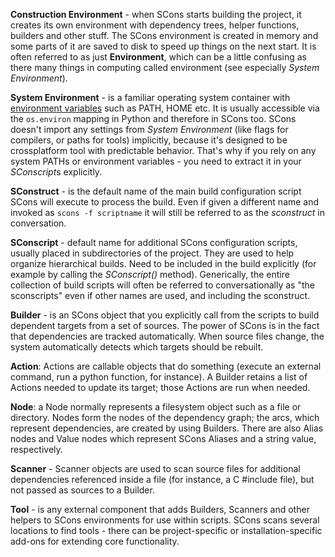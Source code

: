 **Construction Environment** - when SCons starts building the project, it creates its own environment with dependency trees, helper functions, builders and other stuff. The SCons environment is created in memory and some parts of it are saved to disk to speed up things on the next start. It is often referred to as just **Environment**, which can be a little confusing as there many things in computing called environment (see especially *System Environment*).

**System Environment** - is a familiar operating system container with [environment variables](http://en.wikipedia.org/wiki/Environment_variable) such as PATH, HOME etc. It is usually accessible via the `os.environ` mapping in Python and therefore in SCons too. SCons doesn't import any settings from _System Environment_ (like flags for compilers, or paths for tools) implicitly, because it's designed to be crossplatform tool with predictable behavior. That's why if you rely on any system PATHs or environment variables - you need to extract it in your *SConscript*s explicitly.

**SConstruct** - is the default name of the main build configuration script SCons will execute to process the build. Even if given a different name and invoked as `scons -f scriptname` it will still be referred to as the _sconstruct_ in conversation.

**SConscript** - default name for additional SCons configuration scripts, usually placed in subdirectories of the project. They are used to help organize hierarchical builds. Need to be included in the build explicitly (for example by calling the _SConscript()_ method).  Generically, the entire collection of build scripts will often be referred to conversationally as "the sconscripts" even if other names are used, and including the sconstruct.

**Builder** - is an SCons object that you explicitly call from the scripts to build dependent targets from a set of sources. The power of SCons is in the fact that dependencies are tracked automatically. When source files change, the system automatically detects which targets should be rebuilt.

**Action**: Actions are callable objects that do something (execute an external command, run a python function, for instance). A Builder retains a list of Actions needed to update its target; those Actions are run when needed.

**Node**: a Node normally represents a filesystem object such as a file or directory. Nodes form the nodes of the dependency graph; the arcs, which represent dependencies, are created by using Builders. There are also Alias nodes and Value nodes which represent SCons Aliases and a string value, respectively.

**Scanner** - Scanner objects are used to scan source files for additional dependencies referenced inside a file (for instance, a C #include file), but not passed as sources to a Builder.

**Tool** - is any external component that adds Builders, Scanners and other helpers to SCons environments for use within scripts. SCons scans several locations to find tools - there can be project-specific or installation-specific add-ons for extending core functionality.

